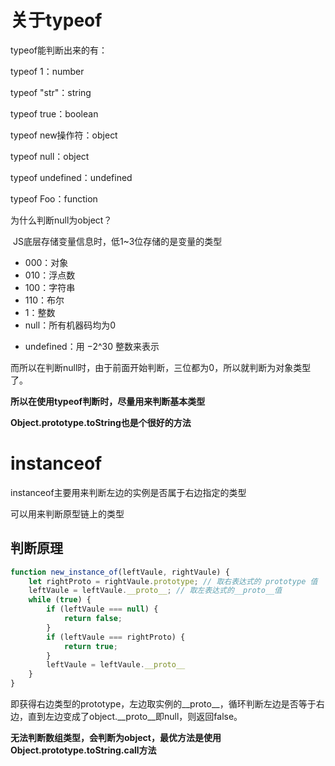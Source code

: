 # 关于typeof

typeof能判断出来的有：

typeof 1：number

typeof "str"：string

typeof true：boolean

typeof new操作符：object

typeof null：object

typeof undefined：undefined

typeof Foo：function



为什么判断null为object？

​	JS底层存储变量信息时，低1~3位存储的是变量的类型

- 000：对象
- 010：浮点数
- 100：字符串
- 110：布尔
- 1：整数
- null：所有机器码均为0

* undefined：用 −2^30 整数来表示

而所以在判断null时，由于前面开始判断，三位都为0，所以就判断为对象类型了。

**所以在使用typeof判断时，尽量用来判断基本类型**

**Object.prototype.toString也是个很好的方法**

# instanceof

instanceof主要用来判断左边的实例是否属于右边指定的类型

可以用来判断原型链上的类型

## 判断原理

```js
function new_instance_of(leftVaule, rightVaule) { 
    let rightProto = rightVaule.prototype; // 取右表达式的 prototype 值
    leftVaule = leftVaule.__proto__; // 取左表达式的__proto__值
    while (true) {
    	if (leftVaule === null) {
            return false;	
        }
        if (leftVaule === rightProto) {
            return true;	
        } 
        leftVaule = leftVaule.__proto__ 
    }
}

```

即获得右边类型的prototype，左边取实例的__proto__，循环判断左边是否等于右边，直到左边变成了object.__proto__即null，则返回false。

**无法判断数组类型，会判断为object，最优方法是使用Object.prototype.toString.call方法**